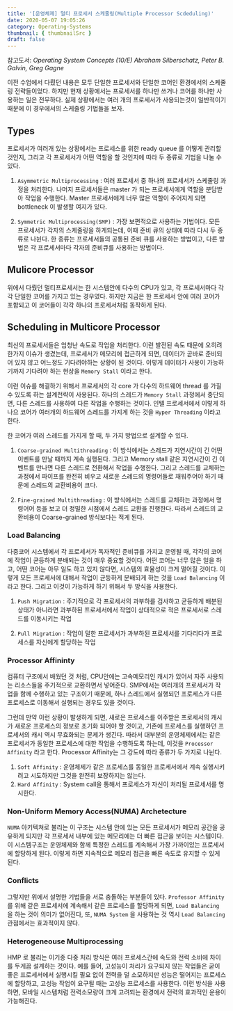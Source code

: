 ```yaml
---
title: '[운영체제] 멀티 프로세서 스케줄링(Multiple Processor Scdeduling)'
date: 2020-05-07 19:05:26
category: Operating-Systems
thumbnail: { thumbnailSrc }
draft: false
---
```


참고도서: _Operating System Concepts (10/E) Abraham Silberschatz, Peter B. Galvin, Greg Gagne_

이전 수업에서 다뤘던 내용은 모두 단일한 프로세서와 단일한 코어인 환경에서의 스케줄링 전략들이었다. 하지만 현재 상황에서는 프로세서를 하나만 쓰거나 코어를 하나만 사용하는 일은 전무하다. 실제 상황에서는 여러 개의 프로세서가 사용되는것이 일반적이기 때문에 이 경우에서의 스케줄링 기법들을 보자.

## Types

프로세서가 여러개 있는 상황에서는 프로세스를 위한 ready queue 를 어떻게 관리할 것인지, 그리고 각 프로세서가 어떤 역할을 할 것인지에 따라 두 종류로 기법을 나눌 수 있다.

1. `Asymmetric Multiprocessing` : 여러 프로세서 중 하나의 프로세서가 스케줄링 과정을 처리한다. 나머지 프로세서들은 master 가 되는 프로세서에게 역할을 분담받아 작업을 수행한다. Master 프로세서에게 너무 많은 역할이 주어지게 되면 bottleneck 이 발생할 여지가 있다.

2. `Symmetric Multiprocessing(SMP)` : 가장 보편적으로 사용하는 기법이다. 모든 프로세서가 각자의 스케줄링을 하게되는데, 이때 준비 큐의 상태에 따라 다시 두 종류로 나뉜다. 한 종류는 프로세서들의 공통된 준비 큐를 사용하는 방법이고, 다른 방법은 각 프로세서마다 각자의 준비큐를 사용하는 방법이다.

## Mulicore Processor

위에서 다뤘던 멀티프로세서는 한 시스템안에 다수의 CPU가 있고, 각 프로세서마다 각각 단일한 코어를 가지고 있는 경우였다. 하지만 지금은 한 프로세서 안에 여러 코어가 포함되고 이 코어들이 각각 하나의 프로세서처럼 동작하게 된다.

## Scheduling in Multicore Processor

최신의 프로세서들은 엄청난 속도로 작업을 처리한다. 이런 발전된 속도 때문에 오히려 한가지 이슈가 생겼는데, 프로세서가 메모리에 접근하게 되면, 데이터가 곧바로 준비되어 있지 않고 어느정도 기다려야하는 상황이 된 것이다. 이렇게 데이터가 사용이 가능하기까지 기다려야 하는 현상을 `Memory Stall` 이라고 한다.

이런 이슈를 해결하기 위해서 프로세서의 각 core 가 다수의 하드웨어 thread 를 가질 수 있도록 하는 설계전략이 사용된다. 하나의 스레드가 `Memory Stall` 과정에서 중단되면, 다른 스레드를 사용하여 다른 작업을 수행하는 것이다. 인텔 프로세서에서 이렇게 하나으 코어가 여러개의 하드웨어 스레드를 가지게 하는 것을 `Hyper Threading` 이라고 한다.

한 코어가 여러 스레드를 가지게 할 때, 두 가지 방법으로 설계할 수 있다.

1. `Coarse-grained Multithreading` : 이 방식에서는 스레드가 지연시간이 긴 어떤 이벤트를 만날 때까지 계속 실행된다. 그리고 Memory stall 같은 지연시간이 긴 이벤트를 만나면 다른 스레드로 전환해서 작업을 수행한다. 그리고 스레드를 교체하는 과정에서 파이프를 완전히 비우고 새로운 스레드의 명령어들로 채워주어야 하기 때문에 스레드의 교환비용이 크다.

2. `Fine-grained Multithreading` : 이 방식에서는 스레드를 교체하는 과정에서 명령어어 등을 보고 더 정밀한 시점에서 스레드 교환을 진행한다. 따라서 스레드의 교환비용이 Coarse-grained 방식보다는 적게 된다.

### Load Balancing

다중코어 시스템에서 각 프로세서가 독자적인 준비큐를 가지고 운영될 때, 각각의 코어에 작업이 균등하게 분배되는 것이 매우 중요할 것이다. 어떤 코어는 너무 많은 일을 하고, 어떤 코어는 아무 일도 하고 있지 않다면, 시스템의 효율성이 크게 떨어질 것이다. 이렇게 모든 프로세서에 대해서 작업이 균등하게 분배되게 하는 것을 `Load Balancing` 이라고 한다. 그리고 이것이 가능하게 하기 위해서 두 방식을 사용한다.

1. `Push Migration` : 주기적으로 각 프로세서의 과부하를 검사하고 균등하게 배분된 상태가 아니라면 과부하된 프로세서에서 작업이 상대적으로 적은 프로세서로 스레드를 이동시키는 작업

2. `Pull Migration` : 작업이 덜한 프로세서가 과부하된 프로세서를 기다리다가 프로세스를 자신에게 할당하는 작업

### Processor Affininty

컴퓨터 구조에서 배웠던 것 처럼, CPU안에는 고속메모리인 캐시가 있어서 자주 사용되는 리소스들을 주기적으로 교환하면서 넣어준다. SMP에서는 여러개의 프로세서가 작업을 함께 수행하고 있는 구조이기 때문에, 하나 스레드에서 실행되던 프로세스가 다른 프로세스로 이동해서 실행되는 경우도 있을 것이다.

그런데 만약 이런 상황이 발생하게 되면, 새로은 프로세스를 이주받은 프로세서의 캐시가 새로운 프로세스의 정보로 초기화 되어야 할 것이고, 기존에 프로세스를 실행하던 프로세서의 캐시 역시 무효화되는 문제가 생긴다.
따라서 대부분의 운영체제에서는 같은 프로세서가 동일한 프로세스에 대한 작업을 수행하도록 하는데, 이것을 `Processor Affinity` 라고 한다. Processor Affinity는 그 강도에 따라 종류가 두 가지로 나뉜다.

1. `Soft Affinity` : 운영체제가 같은 프로세스를 동일한 프로세서에서 계속 실행시키려고 시도하지만 그것을 완전히 보장하지는 않는다.
2. `Hard Affinity` : System call을 통해서 프로세스가 자신이 처리될 프로세서를 명시한다.

### Non-Uniform Memory Access(NUMA) Archetecture

`NUMA` 아키텍쳐로 불리는 이 구조는 시스템 안에 있는 모든 프로세서가 메모리 공간을 공유하게 되지만 각 프로세서 내부에 있는 메모리에는 더 빠른 접근을 보이는 시스템이다. 이 시스템구조는 운영체제와 함께 특정한 스레드를 계속해서 가장 가까이있는 프로세서에 할당하게 된다. 이렇게 하면 지속적으로 메모리 접근을 빠른 속도로 유지할 수 있게 된다.

### Conflicts

그렇지만 위에서 설명한 기법들을 서로 충돌하는 부분들이 있다. `Professor Affinity` 를 위해 같은 프로세서에 계속해서 같은 프로세스를 할당하게 되면, `Load Balancing` 을 하는 것이 의미가 없어진다, 또, `NUMA System` 을 사용하는 것 역시 `Load Balancing` 관점에서는 효과적이지 않다.

### Heterogeneouse Multiprocessing

HMP 로 불리는 이기종 다중 처리 방식은 여러 프로세스간에 속도와 전력 소비에 차이를 두게끔 설계하는 것이다. 예를 들어, 고성능이 처리가 요구되지 않는 작업들은 굳이 좋은 프로세서에서 실행시킬 필요 없이 전력을 덜 소모하지만 성능은 떨어지는 프로세스에 할당하고, 고성능 작업이 요구될 때는 고성능 프로세스를 사용한다. 이런 방식을 사용하면, 모바일 시스템처럼 전력소모량이 크게 고려되는 환경에서 전력의 효과적인 운용이 가능해진다.
